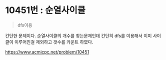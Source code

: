 # 10451번 : 순열사이클

> dfs이용

간단한 문제이다. 순열사이클의 개수를 찾는문제인데 간단히 dfs를 이용해서 이미 사이클이 이루어진걸 제외하고 갯수를 카운트 하였다.

https://www.acmicpc.net/problem/10451
